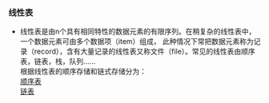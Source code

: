 ### 线性表
* 线性表是由n个具有相同特性的数据元素的有限序列。在稍复杂的线性表中，一个数据元素可由多个数据项（item）组成，
此种情况下常把数据元素称为记录（record），含有大量记录的线性表又称文件（file）。常见的线性表由顺序表，链表，栈，队列……    
根据线性表的顺序存储和链式存储分为：     
[顺序表](https://github.com/eternityfantastic/study/blob/master/note/顺序表.md)               
[链表](https://github.com/eternityfantastic/study/blob/master/note/链表.md)
